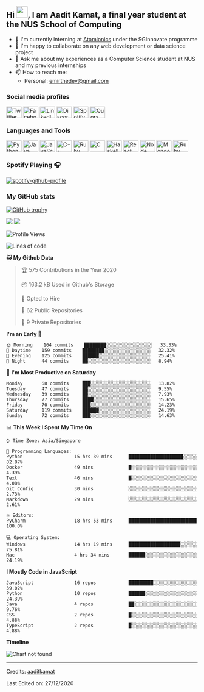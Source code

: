 ## Hi <img src="https://raw.githubusercontent.com/iampavangandhi/iampavangandhi/master/gifs/Hi.gif" width="30px">, I am Aadit Kamat, a final year student at the NUS School of Computing

- 🏢 I'm currently interning at [Atomionics](https://www.sginnovate.com/investments/atomionics) under the SGInnovate programme
- 👯 I'm happy to collaborate on any web development or data science project
- 💬 Ask me about my experiences as a Computer Science student at NUS and my previous internships
- 📫 How to reach me: 
     - Personal: emirthedev@gmail.com

### Social media profiles
<p align="left">
<a href="https://twitter.com/@emirthedev"><img align="center" src="https://cdn.jsdelivr.net/npm/simple-icons@3.0.1/icons/twitter.svg" alt="Twitter profile" height="30" width="40" /></a>
<a href="https://facebook.com/emirthedev"><img align="center" src="https://cdn.jsdelivr.net/npm/simple-icons@3.0.1/icons/facebook.svg" alt="Facebook profile" height="30" width="40" /></a>
<a href="https://linkedin.com/in/emirthedev"><img align="center" src="https://cdn.jsdelivr.net/npm/simple-icons@3.0.1/icons/linkedin.svg" alt="LinkedIn profile" height="30" width="40" /></a>
<a href="https://discordapp.com/users/emirthedev"><img align="center" src="https://cdn.jsdelivr.net/npm/simple-icons@3.0.1/icons/discord.svg" alt="Discord profile" height="30" width="40" /></a>
<a href="https://open.spotify.com/user/emirthedev"><img align="center" src="https://cdn.jsdelivr.net/npm/simple-icons@3.0.1/icons/spotify.svg" alt="Spotify profile" height="30" width="40" /></a>
<a href="https://www.quora.com/profile/emirthedev"><img align="center" src="https://cdn.jsdelivr.net/npm/simple-icons@3.0.1/icons/quora.svg" alt="Quora profile" height="30" width="40" /></a>
</p>

### Languages and Tools
<p align="left">
<img align="center" src="https://cdn.jsdelivr.net/npm/simple-icons@3.0.1/icons/python.svg" alt="Python" height="30" width="40" />
<img align="center" src="https://cdn.jsdelivr.net/npm/simple-icons@3.0.1/icons/java.svg" alt="Java" height="30" width="40" />
<img align="center" src="https://cdn.jsdelivr.net/npm/simple-icons@3.0.1/icons/javascript.svg" alt="JavaScript" height="30" width="40" />
<img align="center" src="https://cdn.jsdelivr.net/npm/simple-icons@3.0.1/icons/cplusplus.svg" alt="C++" height="30" width="40" />
<img align="center" src="https://cdn.jsdelivr.net/npm/simple-icons@3.0.1/icons/ruby.svg" alt="Ruby" height="30" width="40" />
<img align="center" src="https://cdn.jsdelivr.net/npm/simple-icons@3.0.1/icons/c.svg" alt="C" height="30" width="40" />
     <img align="center" src="https://cdn.jsdelivr.net/npm/simple-icons@3.0.1/icons/haskell.svg" alt="Haskell" height="30" width="40" />
<img align="center" src="https://cdn.jsdelivr.net/npm/simple-icons@3.0.1/icons/react.svg" alt="React" height="30" width="40" />
<img align="center" src="https://cdn.jsdelivr.net/npm/simple-icons@3.0.1/icons/node-dot-js.svg" alt="Node" height="30" width="40" />
<img align="center" src="https://cdn.jsdelivr.net/npm/simple-icons@3.0.1/icons/mongodb.svg" alt="MongoDB" height="30" width="40" />
<img align="center" src="https://cdn.jsdelivr.net/npm/simple-icons@3.0.1/icons/rubyonrails.svg" alt="Ruby on Rails" height="30" width="40" />
</p>
 
### Spotify Playing 🎧
[![spotify-github-profile](https://spotify-github-profile.vercel.app/api/view?uid=21w5qrmgsdsccbhg24a2x3fhi&cover_image=true&theme=default)](https://spotify-github-profile.vercel.app/api/view?uid=21w5qrmgsdsccbhg24a2x3fhi&redirect=true)

### My GitHub stats 

[![GitHub trophy](https://github-profile-trophy.vercel.app/?username=aaditkamat&theme=onedark)](https://github.com/ryo-ma/github-profile-trophy)

<img src="https://github-readme-stats.vercel.app/api?username=emirthedev&count_private=true&show_icons=true" />

<img src="https://github-readme-stats.vercel.app/api/top-langs/?username=emirthedev&layout=compact" />


<!--START_SECTION:waka-->
![Profile Views](http://img.shields.io/badge/Profile%20Views-116-blue)

![Lines of code](https://img.shields.io/badge/From%20Hello%20World%20I%27ve%20Written-333826%20lines%20of%20code-blue)

**🐱 My Github Data** 

> 🏆 575 Contributions in the Year 2020
 > 
> 📦 163.2 kB Used in Github's Storage 
 > 
> 💼 Opted to Hire
 > 
> 📜 62 Public Repositories 
 > 
> 🔑 9 Private Repositories  
 > 
**I'm an Early 🐤** 

```text
🌞 Morning    164 commits    ████████░░░░░░░░░░░░░░░░░   33.33% 
🌆 Daytime    159 commits    ████████░░░░░░░░░░░░░░░░░   32.32% 
🌃 Evening    125 commits    ██████░░░░░░░░░░░░░░░░░░░   25.41% 
🌙 Night      44 commits     ██░░░░░░░░░░░░░░░░░░░░░░░   8.94%

```
📅 **I'm Most Productive on Saturday** 

```text
Monday       68 commits     ███░░░░░░░░░░░░░░░░░░░░░░   13.82% 
Tuesday      47 commits     ██░░░░░░░░░░░░░░░░░░░░░░░   9.55% 
Wednesday    39 commits     ██░░░░░░░░░░░░░░░░░░░░░░░   7.93% 
Thursday     77 commits     ████░░░░░░░░░░░░░░░░░░░░░   15.65% 
Friday       70 commits     ███░░░░░░░░░░░░░░░░░░░░░░   14.23% 
Saturday     119 commits    ██████░░░░░░░░░░░░░░░░░░░   24.19% 
Sunday       72 commits     ███░░░░░░░░░░░░░░░░░░░░░░   14.63%

```


📊 **This Week I Spent My Time On** 

```text
⌚︎ Time Zone: Asia/Singapore

💬 Programming Languages: 
Python                   15 hrs 39 mins      ████████████████████░░░░░   82.87% 
Docker                   49 mins             █░░░░░░░░░░░░░░░░░░░░░░░░   4.39% 
Text                     46 mins             █░░░░░░░░░░░░░░░░░░░░░░░░   4.08% 
Git Config               30 mins             ░░░░░░░░░░░░░░░░░░░░░░░░░   2.73% 
Markdown                 29 mins             ░░░░░░░░░░░░░░░░░░░░░░░░░   2.61%

🔥 Editors: 
PyCharm                  18 hrs 53 mins      █████████████████████████   100.0%

💻 Operating System: 
Windows                  14 hrs 19 mins      ███████████████████░░░░░░   75.81% 
Mac                      4 hrs 34 mins       ██████░░░░░░░░░░░░░░░░░░░   24.19%

```

**I Mostly Code in JavaScript** 

```text
JavaScript               16 repos            █████████░░░░░░░░░░░░░░░░   39.02% 
Python                   10 repos            ██████░░░░░░░░░░░░░░░░░░░   24.39% 
Java                     4 repos             ██░░░░░░░░░░░░░░░░░░░░░░░   9.76% 
CSS                      2 repos             █░░░░░░░░░░░░░░░░░░░░░░░░   4.88% 
TypeScript               2 repos             █░░░░░░░░░░░░░░░░░░░░░░░░   4.88%

```


**Timeline**

![Chart not found](https://raw.githubusercontent.com/aaditkamat/emirthedev/master/charts/bar_graph.png) 


<!--END_SECTION:waka-->
-----
Credits: [aaditkamat](https://github.com/emirthedev)

Last Edited on: 27/12/2020

